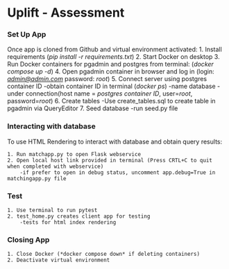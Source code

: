 # Uplift - Assessment

### Set Up App

Once app is cloned from Github and virtual environment activated:
    1. Install requirements (*pip install -r requirements.txt*)
    2. Start Docker on desktop
    3. Run Docker containers for pgadmin and postgres from terminal: (*docker compose up -d*)
    4. Open pgadmin container in browser and log in (login: *admin@admin.com* password: *root*)
    5. Connect server using postgres container ID
        -obtain container ID in terminal (*docker ps*)
        -name database
        -under connection(host name = *postgres container ID*, user=*root*, password=*root*)
    6. Create tables
        -Use create_tables.sql to create table in pgadmin via QueryEditor
    7. Seed database
        -run seed.py file

### Interacting with database

To use HTML Rendering to interact with database and obtain query results:

    1. Run matchapp.py to open Flask webservice
    2. Open local host link provided in terminal (Press CRTL+C to quit when completed with webservice)
        -if prefer to open in debug status, uncomment app.debug=True in matchingapp.py file

### Test
    1. Use terminal to run pytest
    2. test_home.py creates client app for testing
        -tests for html index rendering

### Closing App
    1. Close Docker (*docker compose down* if deleting containers)
    2. Deactivate virtual environment


